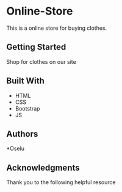 # Online-Store

This is a online store for buying clothes.
## Getting Started
Shop for clothes on our site
## Built With
* HTML
* CSS
* Bootstrap
* JS

## Authors
*Oselu 
## Acknowledgments
Thank you to the following helpful resource